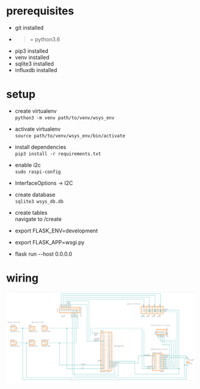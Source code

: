 


prerequisites
=============
- git installed  
-  >= python3.6  
- pip3 installed  
- venv installed  
- sqlite3 installed  
- influxdb installed


setup
=====
- create virtualenv  
`python3 -m venv path/to/venv/wsys_env`

- activate virtualenv  
`source path/to/venv/wsys_env/bin/activate`

- install dependencies  
`pip3 install -r requirements.txt`

- enable i2c  
`sudo raspi-config`
- InterfaceOptions -> I2C

- create database  
`sqlite3 wsys_db.db`

- create tables  
navigate to <ip-address>/create




- export FLASK_ENV=development  
- export FLASK_APP=wsgi.py  
- flask run --host 0.0.0.0  
  
  
 wiring
 ======
  
 ![wiring](../wiring.png)
